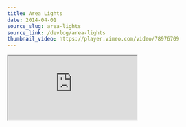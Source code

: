 ```yaml
---
title: Area Lights
date: 2014-04-01
source_slug: area-lights
source_link: /devlog/area-lights
thumbnail_video: https://player.vimeo.com/video/78976709
---
```

<div class="experience-video">
  <iframe
    src="https://player.vimeo.com/video/78976709"
    title="Area Light Experiments"
    allow="autoplay; fullscreen; picture-in-picture"
    allowfullscreen
    loading="lazy"
  ></iframe>
</div>

